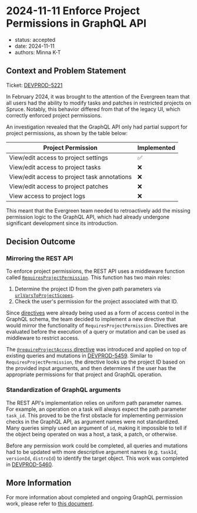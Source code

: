 # 2024-11-11 Enforce Project Permissions in GraphQL API

* status: accepted
* date: 2024-11-11
* authors: Minna K-T

## Context and Problem Statement

Ticket: [DEVPROD-5221](https://jira.mongodb.org/browse/DEVPROD-5221)

In February 2024, it was brought to the attention of the Evergreen team that all users had the ability to modify tasks and patches in restricted projects on Spruce. Notably, this behavior differed from that of the legacy UI, which correctly enforced project permissions.

An investigation revealed that the GraphQL API only had partial support for project permissions, as shown by the table below:

| Project Permission | Implemented |
| ------------- | ------------- |
| View/edit access to project settings | ✅ |
| View/edit access to project tasks | ❌ |
| View/edit access to project task annotations | ❌ |
| View/edit access to project patches | ❌ |
| View access to project logs | ❌ |

This meant that the Evergreen team needed to retroactively add the missing permission logic to the GraphQL API, which had already undergone significant development since its introduction.

## Decision Outcome
### Mirroring the REST API
To enforce project permissions, the REST API uses a middleware function called [`RequiresProjectPermission`](https://github.com/evergreen-ci/evergreen/blob/af18e60d63f99d5c0fbfe4679d86a96829bc7098/rest/route/middleware.go#L605-L615). This function has two main roles:   
1. Determine the project ID from the given path parameters via [`urlVarsToProjectScopes`](https://github.com/evergreen-ci/evergreen/blob/af18e60d63f99d5c0fbfe4679d86a96829bc7098/rest/route/middleware.go#L639). 
2. Check the user's permission for the project associated with that ID.

Since [directives](https://the-guild.dev/graphql/tools/docs/schema-directives) were already being used as a form of access control in the GraphQL schema, the team decided to implement a new directive that would mirror the functionality of `RequiresProjectPermission`. Directives are evaluated before the execution of a query or mutation and can be used as middleware to restrict access.

The [`@requireProjectAccess` directive](https://github.com/evergreen-ci/evergreen/blob/7fd7c2065599850a41b445de4b1ff75e624fa622/graphql/schema/directives.graphql#L6-L23) was introduced and applied on top of existing queries and mutations in [DEVPROD-5459](https://jira.mongodb.org/browse/DEVPROD-5459). Similar to `RequiresProjectPermission`, the directive looks up the project ID based on the provided input arguments, and then determines if the user has the appropriate permissions for that project and GraphQL operation.

### Standardization of GraphQL arguments
The REST API's implementation relies on uniform path parameter names. For example, an operation on a task will always expect the path parameter `task_id`. This proved to be the first obstacle for implementing permission checks in the GraphQL API, as argument names were not standardized. Many queries simply used an argument of `id`, making it impossible to tell if the object being operated on was a host, a task, a patch, or otherwise.

Before any permission work could be completed, all queries and mutations had to be updated with more descriptive argument names (e.g. `taskId`, `versionId`, `distroId`) to identify the target object. This work was completed in [DEVPROD-5460](https://jira.mongodb.org/browse/DEVPROD-5460).

## More Information
For more information about completed and ongoing GraphQL permission work, please refer to [this document](https://docs.google.com/document/d/10xqHg94Ynqcd33-qSkK6XtelGcajGWteNBdG-gUGUHI/edit?usp=sharing).
